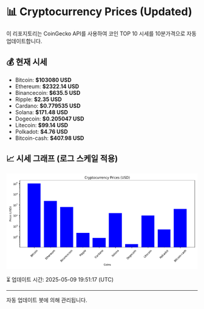 
# 📊 Cryptocurrency Prices (Updated)

이 리포지토리는 CoinGecko API를 사용하여 코인 TOP 10 시세를 10분가격으로 자동 업데이트합니다.

## 💰 현재 시세
- Bitcoin: **$103080 USD**
- Ethereum: **$2322.14 USD**
- Binancecoin: **$635.5 USD**
- Ripple: **$2.35 USD**
- Cardano: **$0.779535 USD**
- Solana: **$171.48 USD**
- Dogecoin: **$0.205047 USD**
- Litecoin: **$99.14 USD**
- Polkadot: **$4.76 USD**
- Bitcoin-cash: **$407.98 USD**

## 📈 시세 그래프 (로그 스케일 적용)
![Crypto Prices](crypto_prices.png)

⏳ 업데이트 시간: 2025-05-09 19:51:17 (UTC)

---
자동 업데이트 봇에 의해 관리됩니다.
